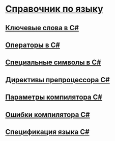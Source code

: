 # [Справочник по языку](index.md)
## [Ключевые слова в C#](keywords/)
## [Операторы в C#](operators/)
## [Специальные символы в C#](tokens/)

## [Директивы препроцессора C#](preprocessor-directives/)
## [Параметры компилятора C# ](compiler-options/)
## [Ошибки компилятора C#](compiler-messages/)
## [Спецификация языка C#](language-specification.md)
